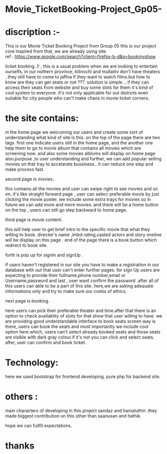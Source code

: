 # Movie_TicketBooking-Project_Gp05-

# discription :-
This is our Movie Ticket Booking Project from Group 05
this is our project core inspired from that, we are already using site.   
ref : https://www.google.com/search?client=firefox-b-d&q=bookmyshow

ticket booking..!! , this is a usual problem when we are looking to entertain ourselfs, in our nothern province, kilinochi and mullaitiv don't have theaters .
they still  have to come to jaffna if they want to watch films.but how to know are they can get seats or not ???. solution is simple .. if they can access their seats from website and buy some slots for them  it's kind of cool system to everyone.
it's not only applicable for out districts even suitable for city people who can't make chaos in movie ticket corners.

# the site contains:

in the home page we welcoming our users and create some sort of understanding what kind of site is this.
on the top of the page there are two tags. first one indicate users still in the home page, 
and the another one help them to go to movie album that contains all movies which are screening now.
and also some movies alblums will display on home page also.purpose ,to user understanding and further,
we can add popular selling movies on that tray to accelarate bussiness.. it can reduce one step and make process fast.

second page is movies.

this contains all the movies and  user can swipe right to see movies and so on. it's like straight forward page , 
user can selecr preferable movie by just clicking the movie poster. we include some extra trays for movies so in future we can add more and more movies. 
and there will be a home button on the top , users can still go step backward to home page.

third page is movie content.

this will help user to get brief intro to the specific movie that what they willing to book.
director's name ,imbd rating,casted actors and story oneline will be display on this page .
end of the page there is a book button which redirect to book site.

forth is pop up for signIn and signUp .

if users haven't registered in our site you have to make a registration in our database with out that user can't enter further pages. for sign Up users are expecting to provide their fullname,phone number,email or Username,password and last , user want confirm the password .after all of this users can able to be a part of this site. here,we are asking adequate informations only and try to make sure our codes of ethics.

next page is booking.

here users can pick their preferable theater and time.after that there is an option to check availablity of slots for that show that user willing to have. we are providing good understandable interface to book seats  screen way is there, users can book the seats and most importantly we include cool option here.which, users can't select already booked seats and those seats are visible with dark gray colour.if it's not you can click and select seats. after, user can confirm and book ticket.

# Technology:

here we used bootstrap for frontend developing.
pure php for backend site.


# others : 
main characters of developing in this project sandaz and hamaluthin .they made biggest contribution on this other than saanusan and hathik.

hope we can fullfil expectations.

# thanks
